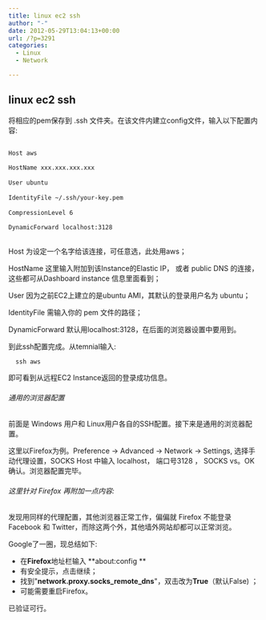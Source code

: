 ```yaml
---
title: linux ec2 ssh
author: "-"
date: 2012-05-29T13:04:13+00:00
url: /?p=3291
categories:
  - Linux
  - Network

---
```

## linux ec2 ssh
将相应的pem保存到 .ssh 文件夹。在该文件内建立config文件，输入以下配置内容: 

```bash
  
Host aws
  
HostName xxx.xxx.xxx.xxx
  
User ubuntu
  
IdentityFile ~/.ssh/your-key.pem
  
CompressionLevel 6
  
DynamicForward localhost:3128
  
```

Host 为设定一个名字给该连接，可任意选，此处用aws；
  
HostName 这里输入附加到该Instance的Elastic IP， 或者 public DNS 的连接，这些都可从Dashboard instance 信息里面看到；
  
User 因为之前EC2上建立的是ubuntu AMI，其默认的登录用户名为 ubuntu；
  
IdentityFile 需输入你的 pem 文件的路径；
  
DynamicForward 默认用localhost:3128，在后面的浏览器设置中要用到。

到此ssh配置完成。从temnial输入: 

  
    
      ssh aws
    
  

即可看到从远程EC2 Instance返回的登录成功信息。

###### 通用的浏览器配置

前面是 Windows 用户和 Linux用户各自的SSH配置。接下来是通用的浏览器配置。

这里以Firefox为例。Preference -> Advanced -> Network -> Settings, 选择手动代理设置，SOCKS Host 中输入 localhost， 端口号3128 ， SOCKS vs。OK 确认。浏览器配置完毕。

###### 这里针对 Firefox 再附加一点内容: 

发现用同样的代理配置，其他浏览器正常工作，偏偏就 Firefox 不能登录 Facebook 和 Twitter，而除这两个外，其他墙外网站却都可以正常浏览。

Google了一圈，现总结如下: 

  * 在**Firefox**地址栏输入 **about:config **
  * 有安全提示，点击继续；
  * 找到"**network.proxy.socks_remote_dns**"，双击改为**True**（默认False) ；
  * 可能需要重启Firefox。

  已验证可行。

